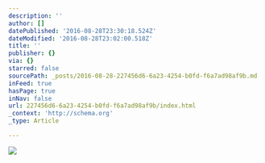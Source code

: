 ```yaml
---
description: ''
author: []
datePublished: '2016-08-28T23:30:18.524Z'
dateModified: '2016-08-28T23:02:00.518Z'
title: ''
publisher: {}
via: {}
starred: false
sourcePath: _posts/2016-08-28-227456d6-6a23-4254-b0fd-f6a7ad98af9b.md
inFeed: true
hasPage: true
inNav: false
url: 227456d6-6a23-4254-b0fd-f6a7ad98af9b/index.html
_context: 'http://schema.org'
_type: Article

---
```

![](https://the-grid-user-content.s3-us-west-2.amazonaws.com/2f3dc395-3386-4777-8e45-4947f20cee32.jpg)